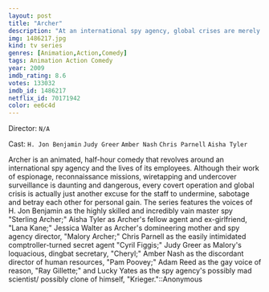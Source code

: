 ```yaml
---
layout: post
title: "Archer"
description: "At an international spy agency, global crises are merely opportunities for its highly trained employees to confuse, undermine, betray and royally screw each other. At the center of it all is suave master spy Sterling Archer, whose less-than-masculine code name is Duchess. Archer works with his domineering mother Malory, who also is his boss. He also has to deal with his ex-girlfriend, Agent Lana Kane and her new boyfriend, comptroller Cyril Figgis, as well as Malory's lovesick secret.."
img: 1486217.jpg
kind: tv series
genres: [Animation,Action,Comedy]
tags: Animation Action Comedy 
year: 2009
imdb_rating: 8.6
votes: 133032
imdb_id: 1486217
netflix_id: 70171942
color: ee6c4d
---
```

Director: `N/A`  

Cast: `H. Jon Benjamin` `Judy Greer` `Amber Nash` `Chris Parnell` `Aisha Tyler` 

Archer is an animated, half-hour comedy that revolves around an international spy agency and the lives of its employees. Although their work of espionage, reconnaissance missions, wiretapping and undercover surveillance is daunting and dangerous, every covert operation and global crisis is actually just another excuse for the staff to undermine, sabotage and betray each other for personal gain. The series features the voices of H. Jon Benjamin as the highly skilled and incredibly vain master spy "Sterling Archer;" Aisha Tyler as Archer's fellow agent and ex-girlfriend, "Lana Kane;" Jessica Walter as Archer's domineering mother and spy agency director, "Malory Archer;" Chris Parnell as the easily intimidated comptroller-turned secret agent "Cyril Figgis;" Judy Greer as Malory's loquacious, dingbat secretary, "Cheryl;" Amber Nash as the discordant director of human resources, "Pam Poovey;" Adam Reed as the gay voice of reason, "Ray Gillette;" and Lucky Yates as the spy agency's possibly mad scientist/ possibly clone of himself, "Krieger."::Anonymous